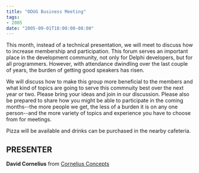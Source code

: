 ```yaml
---
title: "ODUG Business Meeting"
tags:
- 2005
date: "2005-09-01T18:00:00-08:00"
---
```


This month, instead of a technical presentation, we will meet to discuss how to increase membership and participation.  This forum serves an important place in the development community, not only for Delphi developers, but for all programmers.  However, with attendance dwindling over the last couple of years, the burden of getting good speakers has risen.

We will discuss how to make this group more beneficial to the members and what kind of topics are going to serve this commnuity best over the next year or two.  Please bring your ideas and join in our discussion.  Please also be prepared to share how you might be able to participate in the coming months--the more people we get, the less of a burden it is on any one person--and the more variety of topics and experience you have to choose from for meetings.

Pizza will be available and drinks can be purchased in the nearby cafeteria.

## PRESENTER ##

**David Cornelius** from [Cornelius Concepts](http://corneliusconcepts.com)
